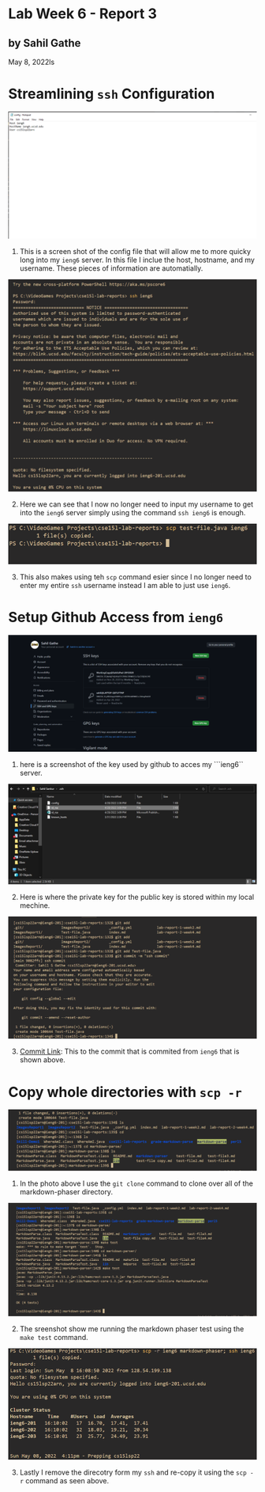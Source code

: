 # Lab Week 6 - Report 3
## by Sahil Gathe
May 8, 2022ls

# Streamlining ```ssh``` Configuration

![Image](ImagesReport3\sshConfig.png)

1. This is a screen shot of the config file that will allow me to more quicky long into my ```ieng6``` server. In this file I inclue the host, hostname, and my username. These pieces of information are automatially.

![Image](ImagesReport3\ieng6.png)

2. Here we can see that I now no longer need to input my username to get into the ```ieng6``` server simply using the command ```ssh ieng6``` is enough.

![Image](ImagesReport3\scp.png)

3. This also makes using teh ```scp``` command esier since I no longer need to enter my entire ```ssh``` username instead I am able to just use ```ieng6```.

# Setup Github Access from ```ieng6```

![Image](ImagesReport3\gitssh.png)

1. here is a screenshot of the key used by github to acces my ```ieng6`` server.

![Image](ImagesReport3\gitkey.png)

2. Here is where the private key for the public key is stored within my local mechine.

![Image](ImagesReport3\gitsshcommit.png)

3. [Commit Link](https://github.com/IndiSnacks/cse15l-lab-reports/commit/671339d7b520adfe53bf210602dcaaa1953fd566): This to the commit that is commited from ```ieng6``` that is shown above.

# Copy whole directories with ```scp -r```

![Image](ImagesReport3\markdown-phaser.png)

1. In the photo above I use the ```git clone``` command to clone over all of the markdown-phaser directory.

![Image](ImagesReport3\testingInssh.png)

2. The sreenshot show me running the markdown phaser test using the ```make test``` command.

![Image](ImagesReport3\ssh-r.png)

3. Lastly I remove the direcotry form my ``ssh`` and re-copy it using the ```scp -r``` command as seen above. 

